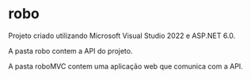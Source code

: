 # robo

Projeto criado utilizando Microsoft Visual Studio 2022 e ASP.NET 6.0.

A pasta robo contem a API do projeto.

A pasta roboMVC contem uma aplicação web que comunica com a API.

